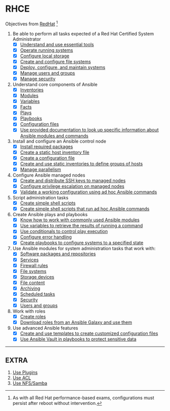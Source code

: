 # RHCE
Objectives from [RedHat](https://www.redhat.com/en/services/training/ex294-red-hat-certified-engineer-rhce-exam-red-hat-enterprise-linux-8) [^note]
1. Be able to perform all tasks expected of a Red Hat Certified System Administrator
	- [x] [Understand and use essential tools](Objective_1/Essential_Tools)
	- [x] [Operate running systems](Objective_1/Operate_Systems)
	- [x] [Configure local storage](Objective_1/Storage)
	- [x] [Create and configure file systems](Objective_1/File_Systems)
	- [x] [Deploy, configure, and maintain systems](Objective_1/Deploy_Maintain_Systems)
	- [x] [Manage users and groups](Objective_1/Users)
	- [x] [Manage security](Objective_1/Security)

2. Understand core components of Ansible
	- [x] [Inventories](Objective_2/Inventories)
	- [x] [Modules](Objective_2/Modules)
	- [x] [Variables](Objective_2/Variables)
	- [x] [Facts](Objective_2/Facts)
	- [x] [Plays](Objective_2/Playbooks)
	- [x] [Playbooks](Objective_2/Playbooks)
	- [x] [Configuration files](Objective_2/Configuration)
	- [x] [Use provided documentation to look up specific information about Ansible modules and commands](Objective_2/Documentation)
	
3. Install and configure an Ansible control node
	- [x] [Install required packages](Objective_3/Install)
	- [x] [Create a static host inventory file](Objective_2/Inventories)
	- [x] [Create a configuration file](Objective_2/Configuration)
	- [x] [Create and use static inventories to define groups of hosts](Objective_2/Inventories)
	- [x] [Manage parallelism](Objective_3/Parallelism)
	
4. Configure Ansible managed nodes
	- [x] [Create and distribute SSH keys to managed nodes](Objective_4)
	- [x] [Configure privilege escalation on managed nodes](Objective_4)
	- [x] [Validate a working configuration using ad hoc Ansible commands](Objective_4)
	
5. Script administration tasks
	- [x] [Create simple shell scripts](Objective_5/Scripts)
	- [x] [Create simple shell scripts that run ad hoc Ansible commands](Objective_5/Scripts)

6. Create Ansible plays and playbooks
	- [x] [Know how to work with commonly used Ansible modules](Objective_7)
	- [x] [Use variables to retrieve the results of running a command](Objective_6/Variable_Results)
	- [x] [Use conditionals to control play execution](Objective_6/Conditionals)
	- [x] [Configure error handling](Objective_6/Error_Handling)
	- [x] [Create playbooks to configure systems to a specified state](Objective_7)

7. Use Ansible modules for system administration tasks that work with:
	- [x] [Software packages and repositories](Objective_7/Packages)
	- [x] [Services](Objective_7/Services)
	- [x] [Firewall rules](Objective_7/Firewall)
	- [x] [File systems](Objective_7/File_Systems)
	- [x] [Storage devices](Objective_7/Storage)
	- [x] [File content](Objective_7/File)
	- [x] [Archiving](Objective_7/Archive)
	- [x] [Scheduled tasks](Objective_7/Scheduled_Tasks)
	- [x] [Security](Objective_7/Security)
	- [x] [Users and groups](Objective_7/Users)

8. Work with roles
	- [x] [Create roles](Objective_8/Roles/vsftpd)
	- [x] [Download roles from an Ansible Galaxy and use them](Objective_8/Roles)

9. Use advanced Ansible features
	- [x] [Create and use templates to create customized configuration files](Objective_9/Templates)
	- [x] [Use Ansible Vault in playbooks to protect sensitive data](Objective_9/Vault)
---
## EXTRA
1. [Use Plugins](Extra/Plugins)
2. [Use ACL](Extra/ACL)
3. [Use NFS/Samba](Extra/NFS_Samba)


[^note]: As with all Red Hat performance-based exams, configurations must persist after reboot without intervention.
